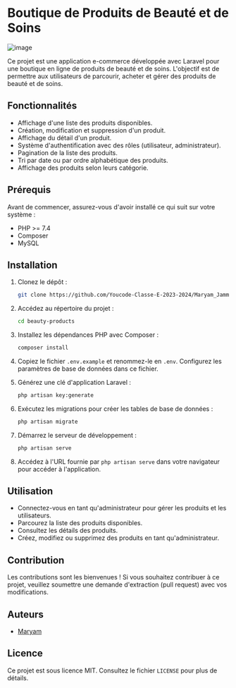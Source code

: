 
# Boutique de Produits de Beauté et de Soins

![image](https://github.com/Youcode-Classe-E-2023-2024/Maryam_Jammar_e-commerce/assets/132862036/cf948c5f-740a-457f-856b-a41f419521d7)

Ce projet est une application e-commerce développée avec Laravel pour une boutique en ligne de produits de beauté et de soins. L'objectif est de permettre aux utilisateurs de parcourir, acheter et gérer des produits de beauté et de soins.

## Fonctionnalités

- Affichage d'une liste des produits disponibles.
- Création, modification et suppression d'un produit.
- Affichage du détail d'un produit.
- Système d'authentification avec des rôles (utilisateur, administrateur).
- Pagination de la liste des produits.
- Tri par date ou par ordre alphabétique des produits.
- Affichage des produits selon leurs catégorie.

## Prérequis

Avant de commencer, assurez-vous d'avoir installé ce qui suit sur votre système :

- PHP >= 7.4
- Composer
- MySQL

## Installation

1. Clonez le dépôt :

   ```bash
   git clone https://github.com/Youcode-Classe-E-2023-2024/Maryam_Jammar_e-commerce.git
   ```

2. Accédez au répertoire du projet :

   ```bash
   cd beauty-products
   ```

3. Installez les dépendances PHP avec Composer :

   ```bash
   composer install
   ```

4. Copiez le fichier `.env.example` et renommez-le en `.env`. Configurez les paramètres de base de données dans ce fichier.

5. Générez une clé d'application Laravel :

   ```bash
   php artisan key:generate
   ```

6. Exécutez les migrations pour créer les tables de base de données :

   ```bash
   php artisan migrate
   ```

7. Démarrez le serveur de développement :

   ```bash
   php artisan serve
   ```

8. Accédez à l'URL fournie par `php artisan serve` dans votre navigateur pour accéder à l'application.

## Utilisation

- Connectez-vous en tant qu'administrateur pour gérer les produits et les utilisateurs.
- Parcourez la liste des produits disponibles.
- Consultez les détails des produits.
- Créez, modifiez ou supprimez des produits en tant qu'administrateur.

## Contribution

Les contributions sont les bienvenues ! Si vous souhaitez contribuer à ce projet, veuillez soumettre une demande d'extraction (pull request) avec vos modifications.

## Auteurs

- [Maryam](https://github.com/J-Maryam)

## Licence

Ce projet est sous licence MIT. Consultez le fichier `LICENSE` pour plus de détails.
